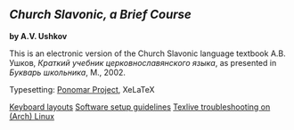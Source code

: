 *Church Slavonic, a Brief Course*
-------------------------------------------
**by A.V. Ushkov**

This is an electronic version of the Church Slavonic language textbook А.В. Ушков, *Краткий учебник церковнославянского языка*, as presented in *Букварь школьника*, М., 2002.

Typesetting: [Ponomar Project](http://sci.ponomar.net), XeLaTeX

[Keyboard layouts](http://sci.ponomar.net/keyboard.html)
[Software setup guidelines](http://sci.ponomar.net/users.html)
[Texlive troubleshooting on (Arch) Linux](https://bbs.archlinux.org/viewtopic.php?id=221589)